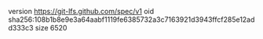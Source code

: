 version https://git-lfs.github.com/spec/v1
oid sha256:108b1b8e9e3a64aabf1119fe6385732a3c7163921d3943ffcf285e12add333c3
size 6520
